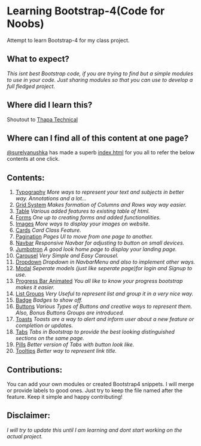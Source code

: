 # Learning Bootstrap-4(Code for Noobs)
Attempt to learn Bootstrap-4 for my class project.

## What to expect?
_This isnt best Bootstrap code, if you are trying to find but a simple modules to use in your code._
_Just sharing modules so that you can use to develop a full fledged project._

## Where did I learn this?
Shoutout to [Thapa Technical](https://www.youtube.com/channel/UCwfaAHy4zQUb2APNOGXUCCA)

## Where can I find all of this content at one page?
[@surelyanushka](https://github.com/surelyanushka) has made a superb [index.html](https://github.com/NirmitSawant/Bootstrap4Practise/blob/master/index.html) for you all to refer the below contents at one click.

## Contents:
1. [Typography](https://github.com/NirmitSawant/LearningBootstrap4/blob/master/typography.html)
_More ways to represent your text and subjects in better way. Annotations and a lot..._
2. [Grid System](https://github.com/NirmitSawant/LearningBootstrap4/blob/master/gridsys.html)
_Makes formation of Columns and Rows way way easier._
3. [Table](https://github.com/NirmitSawant/LearningBootstrap4/blob/master/table.html)
_Various added features to existing table of html._
4. [Forms](https://github.com/NirmitSawant/LearningBootstrap4/blob/master/forms.html)
_One up to creating forms and added functionalities._
5. [Images](https://github.com/NirmitSawant/LearningBootstrap4/blob/master/images.html)
_More ways to display your images on website._
6. [Cards](https://github.com/NirmitSawant/LearningBootstrap4/blob/master/cards.html)
_Card Class Feature._
7. [Pagination](https://github.com/NirmitSawant/LearningBootstrap4/blob/master/pagination.html)
_Pages UI to move from one page to another._
8. [Navbar](https://github.com/NirmitSawant/LearningBootstrap4/blob/master/responsivenavbar.html)
_Responsive Navbar for adjusting to button on small devices._
9. [Jumbotron](https://github.com/NirmitSawant/LearningBootstrap4/blob/master/jumotron.html)
_A good look home page to display your landing page._
10. [Carousel](https://github.com/NirmitSawant/Bootstrap4Practise/blob/master/carousel.html)
_Very Simple and Easy Carousel._
11. [Dropdown](https://github.com/NirmitSawant/Bootstrap4Practise/blob/master/dropdown.html)
_Dropdown in NavbarMenu and also to implement other ways._
12. [Modal](https://github.com/NirmitSawant/Bootstrap4Practise/blob/master/modal.html)
_Seperate models (just like seperate page)for login and Signup to use._
13. [Progress Bar Animated](https://github.com/NirmitSawant/Bootstrap4Practise/blob/master/progressbar.html)
_You all like to know your progress bootstrap makes it easier._
14. [List Groups](https://github.com/NirmitSawant/Bootstrap4Practise/blob/master/listgroups.html)
_Very Useful to represent list and group it in a very nice way._
15. [Badge](https://github.com/NirmitSawant/Bootstrap4Practise/blob/master/badge.html)
_Badges to show off._
16. [Buttons](https://github.com/NirmitSawant/Bootstrap4Practise/blob/master/buttons.html)
_Various Types of Buttons and creative ways to represent them. Also, Bonus Buttons Groups are introduced._
17. [Toasts](https://github.com/NirmitSawant/Bootstrap4Practise/blob/master/toasts.html)
_Toasts are a way to alert and inform user about a new feature or completion or updates._
18. [Tabs](https://github.com/NirmitSawant/Bootstrap4Practise/blob/master/tabs.html)
_Tabs in Bootstrap to provide the best looking distinguished sections on the same page._
19. [Pills](https://github.com/NirmitSawant/Bootstrap4Practise/blob/master/pills.html)
_Better version of Tabs with button look like._
20. [Tooltips]()
_Better way to represent link title._
## Contributions:
You can add your own modules or created Bootstrap4 snippets. I will merge or provide labels to good ones. 
Just try to keep the file named after the feature. Keep it simple and happy contributing!

## Disclaimer:
_I will try to update this until I am learning and dont start working on the actual project._
